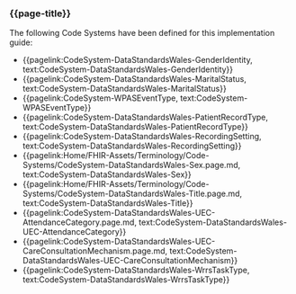 ### {{page-title}}

The following Code Systems have been defined for this implementation guide:
* {{pagelink:CodeSystem-DataStandardsWales-GenderIdentity, text:CodeSystem-DataStandardsWales-GenderIdentity}}
* {{pagelink:CodeSystem-DataStandardsWales-MaritalStatus, text:CodeSystem-DataStandardsWales-MaritalStatus}}
* {{pagelink:CodeSystem-WPASEventType, text:CodeSystem-WPASEventType}}
* {{pagelink:CodeSystem-DataStandardsWales-PatientRecordType, text:CodeSystem-DataStandardsWales-PatientRecordType}}
* {{pagelink:CodeSystem-DataStandardsWales-RecordingSetting, text:CodeSystem-DataStandardsWales-RecordingSetting}}
* {{pagelink:Home/FHIR-Assets/Terminology/Code-Systems/CodeSystem-DataStandardsWales-Sex.page.md, text:CodeSystem-DataStandardsWales-Sex}}
* {{pagelink:Home/FHIR-Assets/Terminology/Code-Systems/CodeSystem-DataStandardsWales-Title.page.md, text:CodeSystem-DataStandardsWales-Title}}
* {{pagelink:CodeSystem-DataStandardsWales-UEC-AttendanceCategory.page.md, text:CodeSystem-DataStandardsWales-UEC-AttendanceCategory}}
* {{pagelink:CodeSystem-DataStandardsWales-UEC-CareConsultationMechanism.page.md, text:CodeSystem-DataStandardsWales-UEC-CareConsultationMechanism}}
* {{pagelink:CodeSystem-DataStandardsWales-WrrsTaskType, text:CodeSystem-DataStandardsWales-WrrsTaskType}}